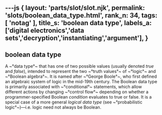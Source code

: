 ---js
{
  layout: 'parts/slot/slot.njk',
  permalink: 'slots/boolean_data_type.html',
  rank_n: 34,
  tags: [ 'notag' ],
  title_s: 'boolean data type',
  labels_a: ['digital electronics','data sets','decryption','instantiating','argument'],
}
---
## boolean data type

A ~°data type°~ that has one of two possible values (usually denoted <i>true</i> and <i>false</i>), intended to represent the two ~°truth values°~ of ~°logic°~ and ~°Boolean algebra°~. It is named after ~°George Boole°~, who first defined an algebraic system of logic in the mid-19th century. The Boolean data type is primarily associated with ~°conditional°~ statements, which allow different actions by changing ~°control flow°~ depending on whether a programmer-specified Boolean <i>condition</i> evaluates to true or false. It is a special case of a more general <i>logical data type</i> (see ~°probabilistic logic°~)—i.e. logic need not always be Boolean.
